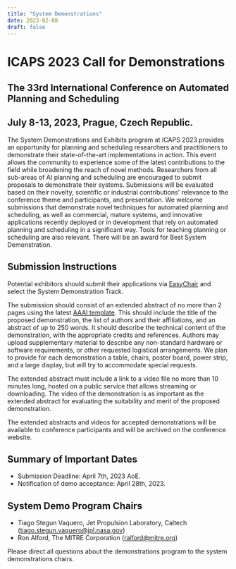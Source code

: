 ```yaml
---
title: "System Demonstrations"
date: 2023-02-08
draft: false
---
```


# ICAPS 2023 Call for Demonstrations

## The 33rd International Conference on Automated Planning and Scheduling
## July 8-13, 2023, Prague, Czech Republic.

The System Demonstrations and Exhibits program at ICAPS 2023 provides an opportunity for planning and scheduling researchers and practitioners to demonstrate their state-of-the-art implementations in action. This event allows the community to experience some of the latest contributions to the field while broadening the reach of novel methods.
Researchers from all sub-areas of AI planning and scheduling are encouraged to submit proposals to demonstrate their systems. Submissions will be evaluated based on their novelty, scientific or industrial contributions' relevance to the conference theme and participants, and presentation. We welcome submissions that demonstrate novel techniques for automated planning and scheduling, as well as commercial, mature systems, and innovative applications recently deployed or in development that rely on automated planning and scheduling in a significant way. Tools for teaching planning or scheduling are also relevant. There will be an award for Best System Demonstration.

## Submission Instructions

Potential exhibitors should submit their applications via [EasyChair](https://easychair.org/conferences/?conf=icaps2023) and select the System Demonstration Track.

The submission should consist of an extended abstract of no more than 2 pages using the latest [AAAI template](https://www.aaai.org/Publications/Templates/AuthorKit23.zip). This should include the title of the proposed demonstration, the list of authors and their affiliations, and an abstract of up to 250 words. It should describe the technical content of the demonstration, with the appropriate credits and references. Authors may upload supplementary material to describe any non-standard hardware or software requirements, or other requested logistical arrangements. We plan to provide for each demonstration a table, chairs, poster board, power strip, and a large display, but will try to accommodate special requests.

The extended abstract must include a link to a video file no more than 10 minutes long, hosted on a public service that allows streaming or downloading. The video of the demonstration is as important as the extended abstract for evaluating the suitability and merit of the proposed demonstration.

The extended abstracts and videos for accepted demonstrations will be available to conference participants and will be archived on the conference website.

## Summary of Important Dates

* Submission Deadline: April 7th, 2023 AoE.
* Notification of demo acceptance: April 28th, 2023.

## System Demo Program Chairs

* Tiago Stegun Vaquero, Jet Propulsion Laboratory, Caltech (tiago.stegun.vaquero@jpl.nasa.gov)
* Ron Alford, The MITRE Corporation (ralford@mitre.org)

Please direct all questions about the demonstrations program to the system demonstrations chairs.
